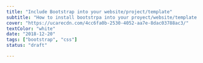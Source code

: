 ```yaml
---
title: "Include Bootstrap into your website/project/template"
subtitle: "How to install bootstrpa into your proyect/website/template in 10 seconds"
cover: "https://ucarecdn.com/4cc6fa0b-2530-4052-aa7e-8dac03788ac3/"
textColor: "white"
date: "2018-12-20"
tags: ["bootstrap", "css"]
status: "draft"

---
```


